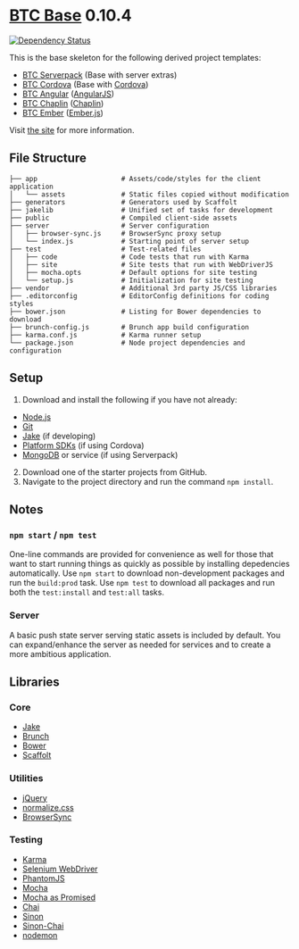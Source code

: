 # [BTC Base](http://jupl.github.io/btc/) 0.10.4
[![Dependency Status](https://gemnasium.com/jupl/btc.png)](https://gemnasium.com/jupl/btc)

This is the base skeleton for the following derived project templates:
- [BTC Serverpack](https://github.com/jupl/btc-serverpack) (Base with server extras)
- [BTC Cordova](https://github.com/jupl/btc-cordova) (Base with [Cordova](http://cordova.apache.org/))
- [BTC Angular](https://github.com/jupl/btc-angular) ([AngularJS](http://angularjs.org/))
- [BTC Chaplin](https://github.com/jupl/btc-chaplin) ([Chaplin](http://chaplinjs.org/))
- [BTC Ember](https://github.com/jupl/btc-ember) ([Ember.js](http://emberjs.com/))

Visit [the site](http://jupl.github.io/btc/) for more information.


## File Structure
    ├── app                     # Assets/code/styles for the client application
    │   └── assets              # Static files copied without modification
    ├── generators              # Generators used by Scaffolt
    ├── jakelib                 # Unified set of tasks for development
    ├── public                  # Compiled client-side assets
    ├── server                  # Server configuration
    │   ├── browser-sync.js     # BrowserSync proxy setup
    │   └── index.js            # Starting point of server setup
    ├── test                    # Test-related files
    │   ├── code                # Code tests that run with Karma
    │   ├── site                # Site tests that run with WebDriverJS
    │   ├── mocha.opts          # Default options for site testing
    │   └── setup.js            # Initialization for site testing
    ├── vendor                  # Additional 3rd party JS/CSS libraries
    ├── .editorconfig           # EditorConfig definitions for coding styles
    ├── bower.json              # Listing for Bower dependencies to download
    ├── brunch-config.js        # Brunch app build configuration
    ├── karma.conf.js           # Karma runner setup
    └── package.json            # Node project dependencies and configuration


## Setup
1. Download and install the following if you have not already:
  - [Node.js](http://nodejs.org/download/)
  - [Git](http://git-scm.com/downloads)
  - [Jake](https://github.com/mde/jake#installing-with-npm) (if developing)
  - [Platform SDKs](https://github.com/apache/cordova-cli#requirements) (if using Cordova)
  - [MongoDB](http://www.mongodb.org/) or service (if using Serverpack)
2. Download one of the starter projects from GitHub.
3. Navigate to the project directory and run the command `npm install`.


## Notes

### `npm start` / `npm test`
One-line commands are provided for convenience as well for those that want to start running things as quickly as possible by installing depedencies automatically. Use `npm start` to download non-development packages and run the `build:prod` task. Use `npm test` to download all packages and run both the `test:install` and `test:all` tasks.

### Server
A basic push state server serving static assets is included by default. You can expand/enhance the server as needed for services and to create a more ambitious application.


## Libraries

### Core
- [Jake](https://github.com/mde/jake)
- [Brunch](http://brunch.io/)
- [Bower](http://bower.io/)
- [Scaffolt](https://github.com/paulmillr/scaffolt)

### Utilities
- [jQuery](http://jquery.com)
- [normalize.css](http://necolas.github.io/normalize.css/)
- [BrowserSync](http://browsersync.io/)

### Testing
- [Karma](http://karma-runner.github.io/)
- [Selenium WebDriver](https://code.google.com/p/selenium/wiki/WebDriverJs)
- [PhantomJS](http://phantomjs.org/)
- [Mocha](http://visionmedia.github.com/mocha/)
- [Mocha as Promised](https://github.com/domenic/mocha-as-promised)
- [Chai](http://chaijs.com/)
- [Sinon](http://sinonjs.org/)
- [Sinon-Chai](https://github.com/domenic/sinon-chai)
- [nodemon](http://remy.github.io/nodemon/)
